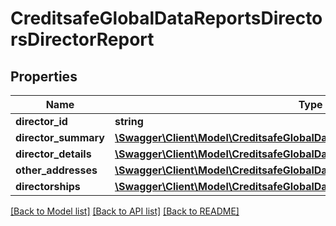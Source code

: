 # CreditsafeGlobalDataReportsDirectorsDirectorReport

## Properties
Name | Type | Description | Notes
------------ | ------------- | ------------- | -------------
**director_id** | **string** |  | [optional] 
**director_summary** | [**\Swagger\Client\Model\CreditsafeGlobalDataReportsDirectorsDirectorSummary**](CreditsafeGlobalDataReportsDirectorsDirectorSummary.md) |  | [optional] 
**director_details** | [**\Swagger\Client\Model\CreditsafeGlobalDataReportsDirector**](CreditsafeGlobalDataReportsDirector.md) |  | [optional] 
**other_addresses** | [**\Swagger\Client\Model\CreditsafeGlobalDataAddressData[]**](CreditsafeGlobalDataAddressData.md) |  | [optional] 
**directorships** | [**\Swagger\Client\Model\CreditsafeGlobalDataReportsDirectorsDirectorships**](CreditsafeGlobalDataReportsDirectorsDirectorships.md) |  | [optional] 

[[Back to Model list]](../../README.md#documentation-for-models) [[Back to API list]](../../README.md#documentation-for-api-endpoints) [[Back to README]](../../README.md)

